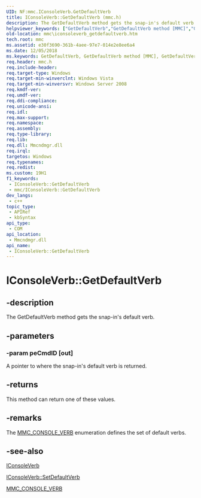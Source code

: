 ```yaml
---
UID: NF:mmc.IConsoleVerb.GetDefaultVerb
title: IConsoleVerb::GetDefaultVerb (mmc.h)
description: The GetDefaultVerb method gets the snap-in's default verb.
helpviewer_keywords: ["GetDefaultVerb","GetDefaultVerb method [MMC]","GetDefaultVerb method [MMC]","IConsoleVerb interface","IConsoleVerb interface [MMC]","GetDefaultVerb method","IConsoleVerb.GetDefaultVerb","IConsoleVerb::GetDefaultVerb","_slate_iconsoleverb_getdefaultverb","mmc.iconsoleverb_getdefaultverb","mmc/IConsoleVerb::GetDefaultVerb"]
old-location: mmc\iconsoleverb_getdefaultverb.htm
tech.root: mmc
ms.assetid: e30f3690-361b-4aee-97e7-014e2e8ee6a4
ms.date: 12/05/2018
ms.keywords: GetDefaultVerb, GetDefaultVerb method [MMC], GetDefaultVerb method [MMC],IConsoleVerb interface, IConsoleVerb interface [MMC],GetDefaultVerb method, IConsoleVerb.GetDefaultVerb, IConsoleVerb::GetDefaultVerb, _slate_iconsoleverb_getdefaultverb, mmc.iconsoleverb_getdefaultverb, mmc/IConsoleVerb::GetDefaultVerb
req.header: mmc.h
req.include-header: 
req.target-type: Windows
req.target-min-winverclnt: Windows Vista
req.target-min-winversvr: Windows Server 2008
req.kmdf-ver: 
req.umdf-ver: 
req.ddi-compliance: 
req.unicode-ansi: 
req.idl: 
req.max-support: 
req.namespace: 
req.assembly: 
req.type-library: 
req.lib: 
req.dll: Mmcndmgr.dll
req.irql: 
targetos: Windows
req.typenames: 
req.redist: 
ms.custom: 19H1
f1_keywords:
 - IConsoleVerb::GetDefaultVerb
 - mmc/IConsoleVerb::GetDefaultVerb
dev_langs:
 - c++
topic_type:
 - APIRef
 - kbSyntax
api_type:
 - COM
api_location:
 - Mmcndmgr.dll
api_name:
 - IConsoleVerb::GetDefaultVerb
---
```


# IConsoleVerb::GetDefaultVerb


## -description

The 
GetDefaultVerb method gets the snap-in's default verb.

## -parameters

### -param peCmdID [out]

A pointer to where the snap-in's default verb is returned.

## -returns

This method can return one of these values.

## -remarks

The 
<a href="/windows/desktop/api/mmc/ne-mmc-mmc_console_verb">MMC_CONSOLE_VERB</a> enumeration defines the set of default verbs.

## -see-also

<a href="/windows/desktop/api/mmc/nn-mmc-iconsoleverb">IConsoleVerb</a>



<a href="/windows/desktop/api/mmc/nf-mmc-iconsoleverb-setdefaultverb">IConsoleVerb::SetDefaultVerb</a>



<a href="/windows/desktop/api/mmc/ne-mmc-mmc_console_verb">MMC_CONSOLE_VERB</a>

